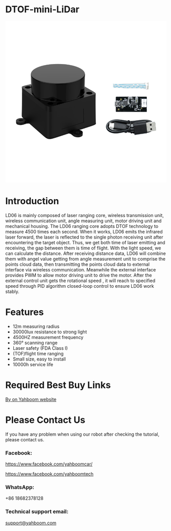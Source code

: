 # DTOF-mini-LiDar
![](https://github.com/YahboomTechnology/DTOF-mini-LiDar/blob/main/LD-Lidar.jpg)
# Introduction
LD06 is mainly composed of laser ranging core, wireless transmission unit, wireless communication unit, angle measuring unit, motor driving unit and mechanical housing. The LD06 ranging core adopts DTOF technology to measure 4500 times each second. When it works, LD06 emits the infrared laser forward, the laser is reflected to the single photon receiving unit after encountering the target object. Thus, we get both time of laser emitting and receiving, the gap between them is time of flight. With the light speed, we can calculate the distance. After receiving distance data, LD06 will combine them with angel value getting from angle measurement unit to comprise the points cloud data, then transmitting the points cloud data to external interface via wireless communication. Meanwhile the external interface provides PWM to allow motor driving unit to drive the motor. After the external control unit gets the rotational speed , it will reach to specified speed through PID algorithm closed-loop control to ensure LD06 work stably.
# Features
* 12m measuring radius 
* 30000lux resistance to strong light 
* 4500HZ measurement frequency 
* 360° scanning range 
* Laser safety (FDA Class I)
* (TOF)flight time ranging 
* Small size, easy to install
* 10000h service life

# Required Best Buy Links
[By on Yahboom website](https://category.yahboom.net/products/ld06-dtof)

# Please Contact Us
If you have any problem when using our robot after checking the tutorial, please contact us.

### Facebook: 
https://www.facebook.com/yahboomcar/ 
  
https://www.facebook.com/yahboomtech
### WhatsApp:
+86 18682378128

### Technical support email: 
support@yahboom.com
